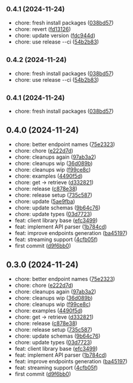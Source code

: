 ## <small>0.4.1 (2024-11-24)</small>

- chore: fresh install packages ([038bd57](https://github.com/trycortexai/cortex-node/commit/038bd57))
- chore: revert ([fd13126](https://github.com/trycortexai/cortex-node/commit/fd13126))
- chore: update version ([fdc944d](https://github.com/trycortexai/cortex-node/commit/fdc944d))
- chore: use release --ci ([54b2b83](https://github.com/trycortexai/cortex-node/commit/54b2b83))

## <small>0.4.2 (2024-11-24)</small>

- chore: fresh install packages ([038bd57](https://github.com/trycortexai/cortex-node/commit/038bd57))
- chore: use release --ci ([54b2b83](https://github.com/trycortexai/cortex-node/commit/54b2b83))

## <small>0.4.1 (2024-11-24)</small>

- chore: fresh install packages ([038bd57](https://github.com/trycortexai/cortex-node/commit/038bd57))

## 0.4.0 (2024-11-24)

- chore: better endpoint names ([75e2323](https://github.com/trycortexai/cortex-node/commit/75e2323))
- chore: chore ([e222d7d](https://github.com/trycortexai/cortex-node/commit/e222d7d))
- chore: cleanups again ([97ab3a2](https://github.com/trycortexai/cortex-node/commit/97ab3a2))
- chore: cleanups wip ([36d089b](https://github.com/trycortexai/cortex-node/commit/36d089b))
- chore: cleanups wip ([f99ce8c](https://github.com/trycortexai/cortex-node/commit/f99ce8c))
- chore: examples ([4490f5d](https://github.com/trycortexai/cortex-node/commit/4490f5d))
- chore: get -> retrieve ([d332821](https://github.com/trycortexai/cortex-node/commit/d332821))
- chore: release ([c878e38](https://github.com/trycortexai/cortex-node/commit/c878e38))
- chore: release setup ([735c587](https://github.com/trycortexai/cortex-node/commit/735c587))
- chore: update ([5ae9fba](https://github.com/trycortexai/cortex-node/commit/5ae9fba))
- chore: update schemas ([9b64c76](https://github.com/trycortexai/cortex-node/commit/9b64c76))
- chore: update types ([03d7723](https://github.com/trycortexai/cortex-node/commit/03d7723))
- feat: client library base ([efc3499](https://github.com/trycortexai/cortex-node/commit/efc3499))
- feat: implement API parser ([1b784cd](https://github.com/trycortexai/cortex-node/commit/1b784cd))
- feat: improve endpoints generation ([ba45197](https://github.com/trycortexai/cortex-node/commit/ba45197))
- feat: streaming support ([4cfb05f](https://github.com/trycortexai/cortex-node/commit/4cfb05f))
- first commit ([d9f6bb0](https://github.com/trycortexai/cortex-node/commit/d9f6bb0))

## 0.3.0 (2024-11-24)

- chore: better endpoint names ([75e2323](https://github.com/trycortexai/cortex-node/commit/75e2323))
- chore: chore ([e222d7d](https://github.com/trycortexai/cortex-node/commit/e222d7d))
- chore: cleanups again ([97ab3a2](https://github.com/trycortexai/cortex-node/commit/97ab3a2))
- chore: cleanups wip ([36d089b](https://github.com/trycortexai/cortex-node/commit/36d089b))
- chore: cleanups wip ([f99ce8c](https://github.com/trycortexai/cortex-node/commit/f99ce8c))
- chore: examples ([4490f5d](https://github.com/trycortexai/cortex-node/commit/4490f5d))
- chore: get -> retrieve ([d332821](https://github.com/trycortexai/cortex-node/commit/d332821))
- chore: release ([c878e38](https://github.com/trycortexai/cortex-node/commit/c878e38))
- chore: release setup ([735c587](https://github.com/trycortexai/cortex-node/commit/735c587))
- chore: update schemas ([9b64c76](https://github.com/trycortexai/cortex-node/commit/9b64c76))
- chore: update types ([03d7723](https://github.com/trycortexai/cortex-node/commit/03d7723))
- feat: client library base ([efc3499](https://github.com/trycortexai/cortex-node/commit/efc3499))
- feat: implement API parser ([1b784cd](https://github.com/trycortexai/cortex-node/commit/1b784cd))
- feat: improve endpoints generation ([ba45197](https://github.com/trycortexai/cortex-node/commit/ba45197))
- feat: streaming support ([4cfb05f](https://github.com/trycortexai/cortex-node/commit/4cfb05f))
- first commit ([d9f6bb0](https://github.com/trycortexai/cortex-node/commit/d9f6bb0))
